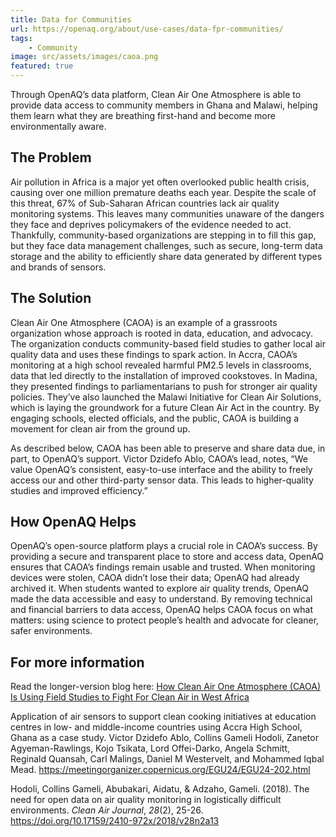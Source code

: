 ```yaml
---
title: Data for Communities
url: https://openaq.org/about/use-cases/data-fpr-communities/
tags:
    - Community
image: src/assets/images/caoa.png
featured: true
---
```


Through OpenAQ’s data platform, Clean Air One Atmosphere is able to provide data access to community members in Ghana and Malawi, helping them learn what they are breathing first-hand and become more environmentally aware.



## **The Problem**

Air pollution in Africa is a major yet often overlooked public health crisis, causing over one million premature deaths each year. Despite the scale of this threat, 67% of Sub-Saharan African countries lack air quality monitoring systems. This leaves many communities unaware of the dangers they face and deprives policymakers of the evidence needed to act. Thankfully, community-based organizations are stepping in to fill this gap, but they face data management challenges, such as secure, long-term data storage and the ability to efficiently share data generated by different types and brands of sensors.



## **The Solution**

Clean Air One Atmosphere (CAOA) is an example of a grassroots organization whose approach is rooted in data, education, and advocacy. The organization conducts community-based field studies to gather local air quality data and uses these findings to spark action. In Accra, CAOA’s monitoring at a high school revealed harmful PM2.5 levels in classrooms, data that led directly to the installation of improved cookstoves. In Madina, they presented findings to parliamentarians to push for stronger air quality policies. They’ve also launched the Malawi Initiative for Clean Air Solutions, which is laying the groundwork for a future Clean Air Act in the country. By engaging schools, elected officials, and the public, CAOA is building a movement for clean air from the ground up. 

As described below, CAOA has been able to preserve and share data due, in part, to OpenAQ’s support. Victor Dzidefo Ablo, CAOA’s lead, notes, “We value OpenAQ’s consistent, easy-to-use interface and the ability to freely access our and other third-party sensor data. This leads to higher-quality studies and improved efficiency.”



## **How OpenAQ Helps**

OpenAQ’s open-source platform plays a crucial role in CAOA’s success. By providing a secure and transparent place to store and access data, OpenAQ ensures that CAOA’s findings remain usable and trusted. When monitoring devices were stolen, CAOA didn’t lose their data; OpenAQ had already archived it. When students wanted to explore air quality trends, OpenAQ made the data accessible and easy to understand. By removing technical and financial barriers to data access, OpenAQ helps CAOA focus on what matters: using science to protect people’s health and advocate for cleaner, safer environments.



## **For more information** 

Read the longer-version blog here: [How Clean Air One Atmosphere (CAOA) Is Using Field Studies to Fight For Clean Air in West Africa](https://openaq.medium.com/how-clean-air-one-atmosphere-caoa-is-using-field-studies-to-fight-for-clean-air-in-west-africa-07b56f945b9e)

Application of air sensors to support clean cooking initiatives at education centres in low- and middle-income countries using Accra High School, Ghana as a case study. Victor Dzidefo Ablo, Collins Gameli Hodoli, Zanetor Agyeman-Rawlings, Kojo Tsikata, Lord Offei-Darko, Angela Schmitt, Reginald Quansah, Carl Malings, Daniel M Westervelt, and Mohammed Iqbal Mead. <https://meetingorganizer.copernicus.org/EGU24/EGU24-202.html> 

Hodoli, Collins Gameli, Abubakari, Aidatu, & Adzaho, Gameli. (2018). The need for open data on air quality monitoring in logistically difficult environments. *Clean Air Journal*, *28*(2), 25-26. <https://doi.org/10.17159/2410-972x/2018/v28n2a13>

